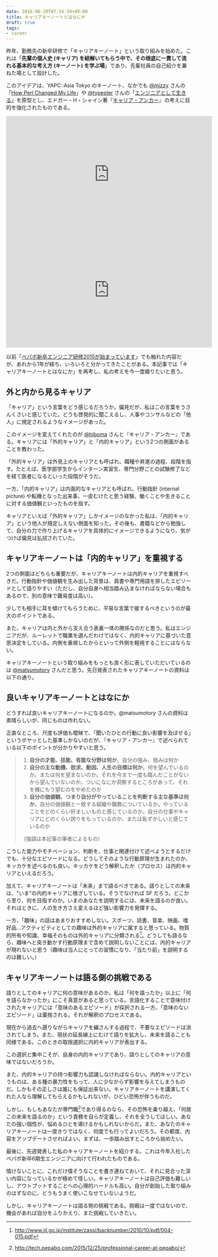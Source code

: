 ```yaml
---
date: 2016-06-20T07:54:59+09:00
title: キャリアキーノートとはなにか
draft: true
tags:
- career
---
```

昨年、勤務先の新卒研修で「キャリアキーノート」という取り組みを始めた。これは「**先輩の個人史 (キャリア) を紐解いてもらう中で、その根底に一貫して流れる基本的な考え方 (キーノート) を学ぶ場**」であり、先輩社員の自己紹介を兼ねた場として設計した。

このアイデアは、YAPC::Asia Tokyo のキーノート、なかでも [@mizzy](https://twitter.com/gosukenator) さんの「[How Perl Changed My Life](http://yapcasia.org/2012/talk/show/79991522-db79-11e1-be22-0d4e6aeab6a4)」や [@typester](https://twitter.com/typester) さんの「[エンジニアとして生きる](http://yapcasia.org/2014/talk/show/4c1b9652-0c86-11e4-aec0-ad686aeab6a4)」を原型とし、エドガー・H・シャイン著『[キャリア・アンカー](http://www.amazon.co.jp/gp/product/4561233857/ref=as_li_ss_tl?ie=UTF8&camp=247&creative=7399&creativeASIN=4561233857&linkCode=as2&tag=hifumiass-22)』<img src="http://ir-jp.amazon-adsystem.com/e/ir?t=hifumiass-22&l=as2&o=9&a=4561233857" width="1" height="1" border="0" alt="" style="border:none !important; margin:0px !important;" />の考えに目的を強化されたものである。

<iframe width="560" height="315" src="https://www.youtube.com/embed/wxUxFdFxd0Y" frameborder="0" allowfullscreen></iframe>

<iframe width="560" height="315" src="https://www.youtube.com/embed/2LxmtTMVsZA" frameborder="0" allowfullscreen></iframe>

以前「[ペパボ新卒エンジニア研修2015が始まっています](/2015/06/14/pepabo-engineer-training-2015/)」でも触れた内容だが、あれから1年が経ち、いろいろと分かってきたことがある。本記事では「キャリアキーノートとはなにか」を再考し、私の考えを今一度綴りたいと思う。

外と内から見るキャリア
---

「キャリア」という言葉をどう感じるだろうか。偏見だが、私はこの言葉をうさんくさいと感じていた。どうも啓発的に聞こえるし、人事やコンサルなどの「他人」に規定されるようなイメージがあった。

このイメージを変えてくれたのが [@hiboma](https://twitter.com/hiboma) さんと『キャリア・アンカー』である。キャリアには「外的キャリア」と「内的キャリア」という2つの側面があることを教わった。

「外的キャリア」は外見上のキャリアとも呼ばれ、職種や昇進の過程、段階を指す。たとえば、医学部学生からインターン実習生、専門分野ごとの試験修了などを経て医者になるといった段階がそうだ。

一方、「内的キャリア」は内面的なキャリアとも呼ばれ、行動指針 (internal picture) や転機となった出来事、一皮むけたと思う経験、働くことや生きることに対する価値観といったものを指す。

キャリアといえば「外的キャリア」しかイメージのなかった私は、「内的キャリア」という他人が規定しえない側面を知った。その後も、書籍などから勉強して、自分の力で作り上げるキャリアを具体的にイメージできるようになり、気がつけば偏見は払拭されていた。

キャリアキーノートは「内的キャリア」を重視する
---

2つの側面はどちらも重要だが、キャリアキーノートは内的キャリアを重視すべきだ。行動指針や価値観を生み出した背景は、肩書や専門用語を排したエピソードとして語りやすい（ただし、自分自身へ相当踏み込まなければならない場合もあるので、別の意味で難易度は高い）。

少しでも相手に耳を傾けてもらうために、平易な言葉で接するべきというのが最大のポイントである。

また、キャリアは内と外から支え合う表裏一体の関係なのだと思う。私はエンジニアだが、ルーレットで職業を選んだわけではなく、内的キャリアに基づいた意思決定をしている。内側を重視したからといって外側を軽視することにはならない。

キャリアキーノートという取り組みをもっとも良く形に表していただいているのは [@matsumotory](https://twitter.com/matsumotory) さんだと思う。先日発表されたキャリアキーノートの資料は以下の通り。

<script async class="speakerdeck-embed" data-id="848437a5230f4105bb64257eb45d1bf1" data-ratio="1.77777777777778" src="//speakerdeck.com/assets/embed.js"></script>

良いキャリアキーノートとはなにか
---

どうすれば良いキャリアキーノートになるのか。@matsumotory さんの資料は素晴らしいが、同じものは作れない。

正直なところ、尺度も評価も曖昧で、「聞いたひとの行動に良い影響を及ぼせる」というボヤッとした基準しかないのだが、『キャリア・アンカー』で述べられている以下のポイントが分かりやすいと思う。

> 1. **自分の才能、技能、有能な分野は何か**。自分の強み、弱みは何か
> 1. **自分の主な動機、欲求、動因、人生の目標は何か**。何を望んでいるのか。または何を望まないのか。それを今まで一度も臨んだことがないから望んでいないのか。ついになにか洞察するところがあって、それを機にもう望むのをやめたのか
> 1. **自分の価値観、つまり自分がやっていることを判断する主な基準は何か**。自分の価値観と一致する組織や職務についているか。やっていることをどのくらい好ましいものと感じているのか。自分の仕事やキャリアにどのくらい誇りをもっているのか、または恥ずかしいと感じているのか
>
> （強調は本記事の筆者によるもの）

こうした能力やモチベーション、判断を、仕事と関連付けて述べようとするだけでも、十分なエピソードになる。どうしてそのような行動原理が生まれたのか、キッカケを述べるのも良い。キッカケをどう解釈したか（プロセス）は内的キャリアといえるだろう。

加えて、キャリアキーノートは「未来」まで語るべきである。語りとしての未来は、"いま"の内的キャリアに根ざしている。そうでなければ SF だろう。どこから至り、何を目指すのか。いまのあなたを説明するには、未来を語るのが良い。それはときに、人の生き方さえ変えるほど強い影響力を発揮する。

一方、「趣味」の話はあまりおすすめしない。スポーツ、読書、音楽、映画、嗜好品...アクティビティとしての趣味は外的キャリアに属すると思っている。物質的所有や知識、幸福そのものは外的キャリアに分類される[^1]。どうしても語るなら、趣味へと突き動かす行動原理まで含めて説明しないことには、内的キャリアが現れないと思う（趣味は当人にとっての習慣になり、「当たり前」を説明するのは難しい。）

キャリアキーノートは語る側の挑戦である
---

語りとしてのキャリアに何の意味があるのか。私は「何を語ったか」以上に「何を語らなかったか」にこそ真意があると思っている。言語化することで意味付けされたキャリアには「意味のあるエピソード」が採択される一方、「意味のないエピソード」は棄捨される。それが解釈のプロセスである。

現在から過去へ遡りながらキャリアを編さんする過程で、不要なエピソードは消されてしまう。また、現状の延長線上にむけて語りを拡大し、未来を語ることも同様である。このときの取捨選択に内的キャリアが表出する。

この選択と集中こそが、自身の内的キャリアであり、語りとしてのキャリアの意味ではないだろうか。

また、内的キャリアの持つ影響力も認識しなければならない。内的キャリアというものは、ある種の暴力性をもって、人に少なからず影響を与えてしまうものだ。しかもその正しさは誰にも保証出来ない。キャリアキーノートを講演してくれた人なら理解してもらえるかもしれないが、ひどい恐怖が伴うものだ。

しかし、もしもあなたが専門職[^2]であり得るのなら、その恐怖を乗り越え、「何故この未来を語るのか」という責務を自らが定義し、それを全うしてほしい。あなたの強い個性が、悩めるひとを導けるかもしれないからだ。また、あなたのキャリアキーノートは一度きりではなく、何度でも行ってよいだろう。その都度、内容をアップデートさせればよい。まずは、一歩踏み出すところから始めたい。

最後に、先週発表した私のキャリアキーノートを紹介する。これは今年入社したペパボ新卒6期生エンジニアに向けて行われたものである。

<script async class="speakerdeck-embed" data-id="73b3c4b2c1644663969a0fff5cd4634c" data-ratio="1.77777777777778" src="//speakerdeck.com/assets/embed.js"></script>

情けないことに、これだけ偉そうなことを書き連ねておいて、それに見合った深い内容になっているかが極めて怪しい。キャリアキーノートは自己評価も難しいし、アウトプットすることへの心理的ハードルも高い。自分が創始した取り組みのはずなのに、どうもうまく使いこなせていないようだ。

しかし、キャリアキーノートは語る側の挑戦である。挑戦は一度ではないので、機会があれば自分をふりかえり、また挑戦していきたい。

[^1]: http://www.jil.go.jp/institute/zassi/backnumber/2010/10/pdf/004-015.pdf
[^2]: http://tech.pepabo.com/2015/12/25/professional-career-at-pepabo/

